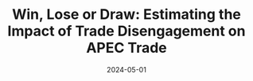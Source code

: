 ---
title: "Win, Lose or Draw: Estimating the Impact of Trade Disengagement on APEC Trade"
collection: publications
category: Policy Papers
permalink: /publication/2024-05-01
# excerpt: 'This paper is about fixing template issue #693.'
date: 2024-05-01
link: 'https://www.apec.org/publications/2024/05/win--lose-or-draw--estimating-the-impact-of-trade-disengagement-on-apec-trade'
citation: "Emmanuel San Andres, Vasquez Glacer, **Taiye Chen**. 2024. &quot;Win, Lose or Draw: Estimating the Impact of Trade Disengagement on APEC Trade.&quot; <i>APEC Policy Support Unit</i>. POLICY BRIEF No. 60."
---